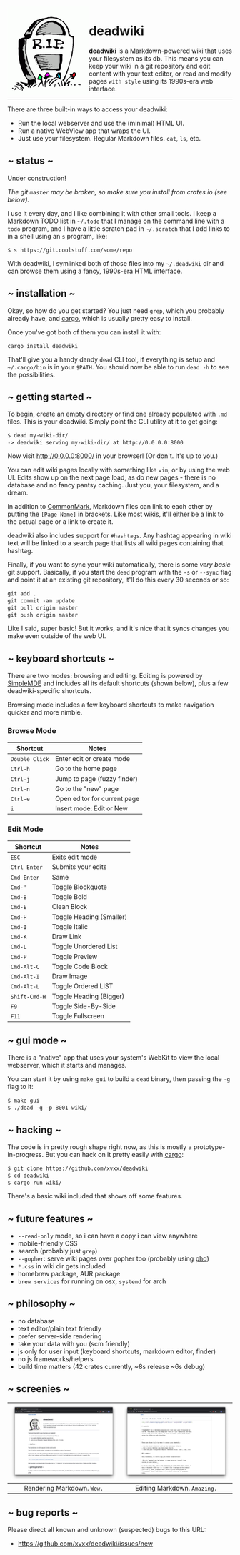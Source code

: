 <img src="/assets/img/rip.gif" alt="R.I.P." height="200" align="left">

# deadwiki

**deadwiki** is a Markdown-powered wiki that uses your filesystem as
its db. This means you can keep your wiki in a git repository and edit
content with your text editor, or read and modify pages `with style`
using its 1990s-era web interface.

---

There are three built-in ways to access your deadwiki:

- Run the local webserver and use the (minimal) HTML UI.
- Run a native WebView app that wraps the UI.
- Just use your filesystem. Regular Markdown files. `cat`, `ls`, etc.

## ~ status ~

Under construction!

_The git `master` may be broken, so make sure you install from
crates.io (see below)._

I use it every day, and I like combining it with other small tools. I
keep a Markdown TODO list in `~/.todo` that I manage on the command
line with a `todo` program, and I have a little scratch pad in
`~/.scratch` that I add links to in a shell using an `s` program,
like:

    $ s https://git.coolstuff.com/some/repo

With deadwiki, I symlinked both of those files into my `~/.deadwiki`
dir and can browse them using a fancy, 1990s-era HTML interface.

## ~ installation ~

Okay, so how do you get started? You just need `grep`, which you
probably already have, and [cargo], which is usually pretty easy to
install.

Once you've got both of them you can install it with:

    cargo install deadwiki

That'll give you a handy dandy `dead` CLI tool, if everything is setup
and `~/.cargo/bin` is in your `$PATH`. You should now be able to run
`dead -h` to see the possibilities.

## ~ getting started ~

To begin, create an empty directory or find one already populated with
`.md` files. This is your deadwiki. Simply point the CLI utility at it
to get going:

    $ dead my-wiki-dir/
    -> deadwiki serving my-wiki-dir/ at http://0.0.0.0:8000

Now visit http://0.0.0.0:8000/ in your browser! (Or don't. It's up to
you.)

You can edit wiki pages locally with something like `vim`, or by using
the web UI. Edits show up on the next page load, as do new pages -
there is no database and no fancy pantsy caching. Just you, your
filesystem, and a dream.

In addition to [CommonMark], Markdown files can link to each other by
putting the `[Page Name]` in brackets. Like most wikis, it'll either
be a link to the actual page or a link to create it.

deadwiki also includes support for `#hashtags`. Any hashtag appearing
in wiki text will be linked to a search page that lists all wiki pages
containing that hashtag.

Finally, if you want to sync your wiki automatically, there is some
_very basic_ git support. Basically, if you start the `dead`
program with the `-s` or `--sync` flag and point it at an existing git
repository, it'll do this every 30 seconds or so:

    git add .
    git commit -am update
    git pull origin master
    git push origin master

Like I said, super basic! But it works, and it's nice that it syncs
changes you make even outside of the web UI.

## ~ keyboard shortcuts ~

There are two modes: browsing and editing. Editing is powered by
[SimpleMDE] and includes all its default shortcuts (shown below), plus
a few deadwiki-specific shortcuts.

Browsing mode includes a few keyboard shortcuts to make navigation
quicker and more nimble.

### Browse Mode

| **Shortcut**   | **Notes**                    |
| -------------- | ---------------------------- |
| `Double Click` | Enter edit or create mode    |
| `Ctrl-h`       | Go to the home page          |
| `Ctrl-j`       | Jump to page (fuzzy finder)  |
| `Ctrl-n`       | Go to the "new" page         |
| `Ctrl-e`       | Open editor for current page |
| `i`            | Insert mode: Edit or New     |

### Edit Mode

| **Shortcut**  | **Notes**                |
| ------------- | ------------------------ |
| `ESC`         | Exits edit mode          |
| `Ctrl Enter`  | Submits your edits       |
| `Cmd Enter`   | Same                     |
| `Cmd-'`       | Toggle Blockquote        |
| `Cmd-B`       | Toggle Bold              |
| `Cmd-E`       | Clean Block              |
| `Cmd-H`       | Toggle Heading (Smaller) |
| `Cmd-I`       | Toggle Italic            |
| `Cmd-K`       | Draw Link                |
| `Cmd-L`       | Toggle Unordered List    |
| `Cmd-P`       | Toggle Preview           |
| `Cmd-Alt-C`   | Toggle Code Block        |
| `Cmd-Alt-I`   | Draw Image               |
| `Cmd-Alt-L`   | Toggle Ordered LIST      |
| `Shift-Cmd-H` | Toggle Heading (Bigger)  |
| `F9`          | Toggle Side-By-Side      |
| `F11`         | Toggle Fullscreen        |

## ~ gui mode ~

There is a "native" app that uses your system's WebKit to view the
local webserver, which it starts and manages.

You can start it by using `make gui` to build a `dead` binary, then
passing the `-g` flag to it:

    $ make gui
    $ ./dead -g -p 8001 wiki/

## ~ hacking ~

The code is in pretty rough shape right now, as this is mostly a
prototype-in-progress. But you can hack on it pretty easily with
[cargo]:

    $ git clone https://github.com/xvxx/deadwiki
    $ cd deadwiki
    $ cargo run wiki/

There's a basic wiki included that shows off some features.

## ~ future features ~

- `--read-only` mode, so i can have a copy i can view anywhere
- mobile-friendly CSS
- search (probably just `grep`)
- `--gopher`: serve wiki pages over gopher too (probably using [phd])
- `*.css` in wiki dir gets included
- homebrew package, AUR package
- `brew services` for running on osx, `systemd` for arch

## ~ philosophy ~

- no database
- text editor/plain text friendly
- prefer server-side rendering
- take your data with you (scm friendly)
- js only for user input (keyboard shortcuts, markdown editor, finder)
- no js frameworks/helpers
- build time matters (42 crates currently, ~8s release ~6s debug)

## ~ screenies ~

| ![screenie1](/assets/img/screenie1.jpeg) | ![screenie1](/assets/img/screenie2.jpeg) |
| :--------------------------------------: | :--------------------------------------: |
|        Rendering Markdown. `Wow.`        |       Editing Markdown. `Amazing.`       |

## ~ bug reports ~

Please direct all known and unknown (suspected) bugs to this URL:

- https://github.com/xvxx/deadwiki/issues/new

[cargo]: https://rustup.rs
[simplemde]: https://simplemde.com/
[keys]: https://github.com/sparksuite/simplemde-markdown-editor#keyboard-shortcuts
[commonmark]: https://commonmark.org/
[phd]: https://github.com/xvxx/phd
